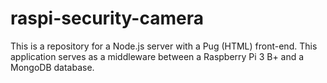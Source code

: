 # raspi-security-camera
This is a repository for a Node.js server with a Pug (HTML) front-end. This application serves as a middleware between a Raspberry Pi 3 B+ and a MongoDB database. 
